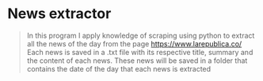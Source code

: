 # News extractor



>In this program I apply knowledge of scraping using python to extract all the news of the day from the page https://www.larepublica.co/
>Each news is saved in a .txt file with its respective title, summary and the content of each news. 
>These news will be saved in a folder that contains the date of the day that each news is extracted